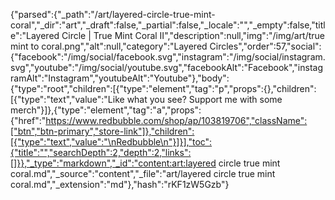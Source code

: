 {"parsed":{"_path":"/art/layered-circle-true-mint-coral","_dir":"art","_draft":false,"_partial":false,"_locale":"","_empty":false,"title":"Layered Circle | True Mint Coral II","description":null,"img":"/img/art/true mint to coral.png","alt":null,"category":"Layered Circles","order":57,"social":{"facebook":"/img/social/facebook.svg","instagram":"/img/social/instagram.svg","youtube":"/img/social/youtube.svg","facebookAlt":"Facebook","instagramAlt":"Instagram","youtubeAlt":"Youtube"},"body":{"type":"root","children":[{"type":"element","tag":"p","props":{},"children":[{"type":"text","value":"Like what you see? Support me with some merch"}]},{"type":"element","tag":"a","props":{"href":"https://www.redbubble.com/shop/ap/103819706","className":["btn","btn-primary","store-link"]},"children":[{"type":"text","value":"\nRedbubble\n"}]}],"toc":{"title":"","searchDepth":2,"depth":2,"links":[]}},"_type":"markdown","_id":"content:art:layered circle true mint coral.md","_source":"content","_file":"art/layered circle true mint coral.md","_extension":"md"},"hash":"rKF1zW5Gzb"}